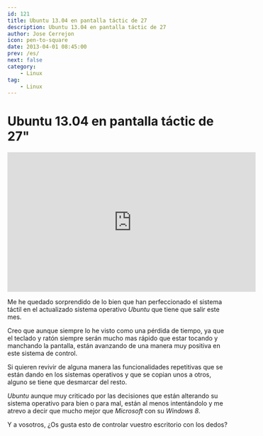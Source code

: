 ```yaml
---
id: 121
title: Ubuntu 13.04 en pantalla táctic de 27
description: Ubuntu 13.04 en pantalla táctic de 27
author: Jose Cerrejon
icon: pen-to-square
date: 2013-04-01 08:45:00
prev: /es/
next: false
category:
    - Linux
tag:
    - Linux
---
```


# Ubuntu 13.04 en pantalla táctic de 27"

<iframe width="560" height="315" src="https://www.youtube.com/embed/Vp8_jetKEu8" frameborder="0" allowfullscreen></iframe>

Me he quedado sorprendido de lo bien que han perfeccionado el sistema táctil en el actualizado sistema operativo _Ubuntu_ que tiene que salir este mes.

Creo que aunque siempre lo he visto como una pérdida de tiempo, ya que el teclado y ratón siempre serán mucho mas rápido que estar tocando y manchando la pantalla, están avanzando de una manera muy positiva en este sistema de control.

Si quieren revivir de alguna manera las funcionalidades repetitivas que se están dando en los sistemas operativos y que se copian unos a otros, alguno se tiene que desmarcar del resto.

_Ubuntu_ aunque muy criticado por las decisiones que están alterando su sistema operativo para bien o para mal, están al menos intentándolo y me atrevo a decir que mucho mejor que _Microsoft_ con su _Windows 8_.

Y a vosotros, ¿Os gusta esto de controlar vuestro escritorio con los dedos?
